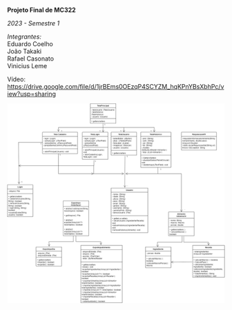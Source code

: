 **Projeto Final de MC322**


*2023 - Semestre 1*

*Integrantes:*\
Eduardo Coelho\
João Takaki\
Rafael Casonato\
Vinicius Leme

Vídeo: https://drive.google.com/file/d/1jrBEms0OEzqP4SCYZM_hqKPnYBsXbhPc/view?usp=sharing

![UML](./UML.png)
